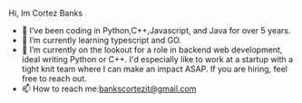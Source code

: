  Hi, Im Cortez Banks

- 🔭 I’ve been coding in Python,C++,Javascript, and Java for over 5 years.
- 🌱 I’m currently learning typescript and GO.
- 👯 I’m currently on the lookout for a role in backend web development, ideal writing Python or C++. I'd especially like to work at a startup with a tight knit team where I can make an impact ASAP. If you are hiring, feel free to reach out.
- 📫 How to reach me:bankscortezit@gmail.com
